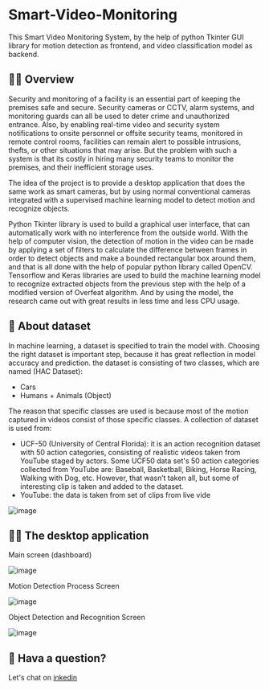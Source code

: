# Smart-Video-Monitoring
This Smart Video Monitoring System, by the help of python Tkinter GUI library for motion detection as frontend, and video classification model as backend.

## 🐱‍🏍 Overview
Security and monitoring of a facility is an essential part of keeping the premises safe and secure. Security cameras or CCTV, alarm systems, and monitoring guards can all be used to deter crime and unauthorized entrance. Also, by enabling real-time video and security system notifications to onsite personnel or offsite security teams, monitored in remote control rooms, facilities can remain alert to possible intrusions, thefts, or other situations that may arise. But the problem with such a system is that its costly in hiring many security teams to monitor the premises, and their inefficient storage uses. 

The idea of the project is to provide a desktop application that does the same work as smart cameras, but by using normal conventional cameras integrated with a supervised machine learning model to detect motion and recognize objects.

Python Tkinter library is used to build a graphical user interface, that can automatically work with no interference from the outside world. With the help of computer vision, the detection of motion in the video can be made by applying a set of filters to calculate the difference between frames in order to detect objects and make a bounded rectangular box around them, and that is all done with the help of popular python library called OpenCV. Tensorflow and Keras libraries are used to build the machine learning model to recognize extracted objects from the previous step with the help of a modified version of Overfeat algorithm. And by using the model, the research came out with great results in less time and less CPU usage.

## 🚩 About dataset
In machine learning, a dataset is specified to train the model with. Choosing the right dataset is important step, because it has great reflection in model accuracy and prediction. the dataset is consisting of two classes, which are named (HAC Dataset):
- Cars
- Humans + Animals (Object)

The reason that specific classes are used is because most of the motion captured in videos consist of those specific classes. A collection of dataset is used from:
-	UCF-50 (University of Central Florida): it is an action recognition dataset with 50 action categories, consisting of realistic videos taken from YouTube staged by actors. Some UCF50 data set's 50 action categories collected from YouTube are: Baseball, Basketball, Biking, Horse Racing, Walking with Dog, etc. However, that wasn’t taken all, but some of interesting clip is taken and added to the dataset.
-	YouTube: the data is taken from set of clips from live vide

![image](https://user-images.githubusercontent.com/40520844/218315316-a9392f0e-108f-457b-9d0b-5fb0526dc31e.png)

## 🐱‍💻 The desktop application
Main screen (dashboard)

![image](https://user-images.githubusercontent.com/40520844/218315396-75a3b006-0d37-4278-9f54-514e7eacc5a0.png)

Motion Detection Process Screen

![image](https://user-images.githubusercontent.com/40520844/218315413-dc4ace3b-9010-4158-bf16-4ad5d7a6380a.png)

Object Detection and Recognition Screen

![image](https://user-images.githubusercontent.com/40520844/218315424-901e34e2-f473-40ec-b51f-fd14e1f11edf.png)

## 🤔 Hava a question?
Let's chat on [inkedin](https://www.linkedin.com/in/motwkel-idris-1b73b3159/)
